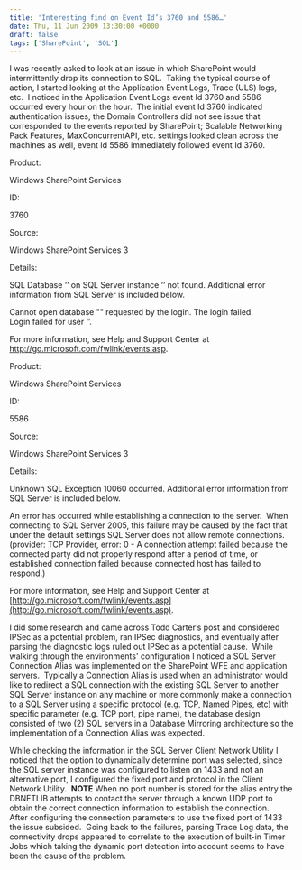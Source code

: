```yaml
---
title: 'Interesting find on Event Id’s 3760 and 5586…'
date: Thu, 11 Jun 2009 13:30:00 +0000
draft: false
tags: ['SharePoint', 'SQL']
---
```


I was recently asked to look at an issue in which SharePoint would intermittently drop its connection to SQL.  Taking the typical course of action, I started looking at the Application Event Logs, Trace (ULS) logs, etc.  I noticed in the Application Event Logs event Id 3760 and 5586 occurred every hour on the hour.  The initial event Id 3760 indicated authentication issues, the Domain Controllers did not see issue that corresponded to the events reported by SharePoint; Scalable Networking Pack Features, MaxConcurrentAPI, etc. settings looked clean across the machines as well, event Id 5586 immediately followed event Id 3760.

Product:

Windows SharePoint Services

ID:

3760

Source:

Windows SharePoint Services 3

Details:

SQL Database ‘<Configuration Database>’ on SQL Server instance ‘<SQL Server>’ not found. Additional error information from SQL Server is included below.

Cannot open database "<Configuration Database>" requested by the login. The login failed.  
Login failed for user ‘<DomainUsername>’.

For more information, see Help and Support Center at http://go.microsoft.com/fwlink/events.asp.

Product:

Windows SharePoint Services

ID:

5586

Source:

Windows SharePoint Services 3

Details:

Unknown SQL Exception 10060 occurred. Additional error information from SQL Server is included below.

An error has occurred while establishing a connection to the server.  When connecting to SQL Server 2005, this failure may be caused by the fact that under the default settings SQL Server does not allow remote connections. (provider: TCP Provider, error: 0 - A connection attempt failed because the connected party did not properly respond after a period of time, or established connection failed because connected host has failed to respond.)

For more information, see Help and Support Center at [http://go.microsoft.com/fwlink/events.asp](http://go.microsoft.com/fwlink/events.asp).

I did some research and came across Todd Carter’s post and considered IPSec as a potential problem, ran IPSec diagnostics, and eventually after parsing the diagnostic logs ruled out IPSec as a potential cause.  While walking through the environments' configuration I noticed a SQL Server Connection Alias was implemented on the SharePoint WFE and application servers.  Typically a Connection Alias is used when an administrator would like to redirect a SQL connection with the existing SQL Server to another SQL Server instance on any machine or more commonly make a connection to a SQL Server using a specific protocol (e.g. TCP, Named Pipes, etc) with specific parameter (e.g. TCP port, pipe name), the database design consisted of two (2) SQL servers in a Database Mirroring architecture so the implementation of a Connection Alias was expected. 

While checking the information in the SQL Server Client Network Utility I noticed that the option to dynamically determine port was selected, since the SQL server instance was configured to listen on 1433 and not an alternative port, I configured the fixed port and protocol in the Client Network Utility.  **NOTE** When no port number is stored for the alias entry the DBNETLIB attempts to contact the server through a known UDP port to obtain the correct connection information to establish the connection.   After configuring the connection parameters to use the fixed port of 1433 the issue subsided.  Going back to the failures, parsing Trace Log data, the connectivity drops appeared to correlate to the execution of built-in Timer Jobs which taking the dynamic port detection into account seems to have been the cause of the problem.